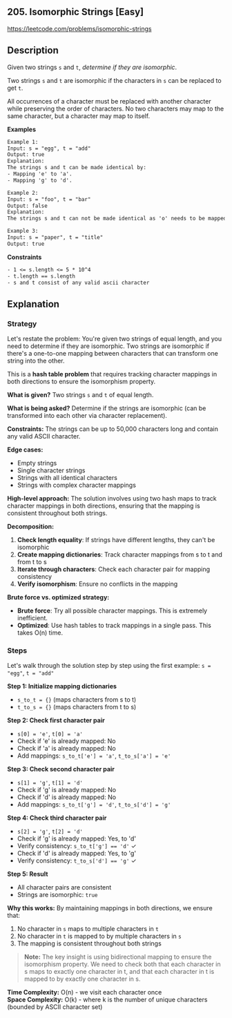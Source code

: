 ## 205. Isomorphic Strings [Easy]

https://leetcode.com/problems/isomorphic-strings

## Description
Given two strings `s` and `t`, *determine if they are isomorphic*.

Two strings `s` and `t` are isomorphic if the characters in `s` can be replaced to get `t`.

All occurrences of a character must be replaced with another character while preserving the order of characters. No two characters may map to the same character, but a character may map to itself.

**Examples**

```tex
Example 1:
Input: s = "egg", t = "add"
Output: true
Explanation:
The strings s and t can be made identical by:
- Mapping 'e' to 'a'.
- Mapping 'g' to 'd'.

Example 2:
Input: s = "foo", t = "bar"
Output: false
Explanation:
The strings s and t can not be made identical as 'o' needs to be mapped to both 'a' and 'r'.

Example 3:
Input: s = "paper", t = "title"
Output: true
```

**Constraints**
```tex
- 1 <= s.length <= 5 * 10^4
- t.length == s.length
- s and t consist of any valid ascii character
```

## Explanation

### Strategy
Let's restate the problem: You're given two strings of equal length, and you need to determine if they are isomorphic. Two strings are isomorphic if there's a one-to-one mapping between characters that can transform one string into the other.

This is a **hash table problem** that requires tracking character mappings in both directions to ensure the isomorphism property.

**What is given?** Two strings `s` and `t` of equal length.

**What is being asked?** Determine if the strings are isomorphic (can be transformed into each other via character replacement).

**Constraints:** The strings can be up to 50,000 characters long and contain any valid ASCII character.

**Edge cases:** 
- Empty strings
- Single character strings
- Strings with all identical characters
- Strings with complex character mappings

**High-level approach:**
The solution involves using two hash maps to track character mappings in both directions, ensuring that the mapping is consistent throughout both strings.

**Decomposition:**
1. **Check length equality**: If strings have different lengths, they can't be isomorphic
2. **Create mapping dictionaries**: Track character mappings from s to t and from t to s
3. **Iterate through characters**: Check each character pair for mapping consistency
4. **Verify isomorphism**: Ensure no conflicts in the mapping

**Brute force vs. optimized strategy:**
- **Brute force**: Try all possible character mappings. This is extremely inefficient.
- **Optimized**: Use hash tables to track mappings in a single pass. This takes O(n) time.

### Steps
Let's walk through the solution step by step using the first example: `s = "egg"`, `t = "add"`

**Step 1: Initialize mapping dictionaries**
- `s_to_t = {}` (maps characters from s to t)
- `t_to_s = {}` (maps characters from t to s)

**Step 2: Check first character pair**
- `s[0] = 'e'`, `t[0] = 'a'`
- Check if 'e' is already mapped: No
- Check if 'a' is already mapped: No
- Add mappings: `s_to_t['e'] = 'a'`, `t_to_s['a'] = 'e'`

**Step 3: Check second character pair**
- `s[1] = 'g'`, `t[1] = 'd'`
- Check if 'g' is already mapped: No
- Check if 'd' is already mapped: No
- Add mappings: `s_to_t['g'] = 'd'`, `t_to_s['d'] = 'g'`

**Step 4: Check third character pair**
- `s[2] = 'g'`, `t[2] = 'd'`
- Check if 'g' is already mapped: Yes, to 'd'
- Verify consistency: `s_to_t['g'] == 'd'` ✓
- Check if 'd' is already mapped: Yes, to 'g'
- Verify consistency: `t_to_s['d'] == 'g'` ✓

**Step 5: Result**
- All character pairs are consistent
- Strings are isomorphic: `true`

**Why this works:**
By maintaining mappings in both directions, we ensure that:
1. No character in `s` maps to multiple characters in `t`
2. No character in `t` is mapped to by multiple characters in `s`
3. The mapping is consistent throughout both strings

> **Note:** The key insight is using bidirectional mapping to ensure the isomorphism property. We need to check both that each character in s maps to exactly one character in t, and that each character in t is mapped to by exactly one character in s.

**Time Complexity:** O(n) - we visit each character once  
**Space Complexity:** O(k) - where k is the number of unique characters (bounded by ASCII character set)
